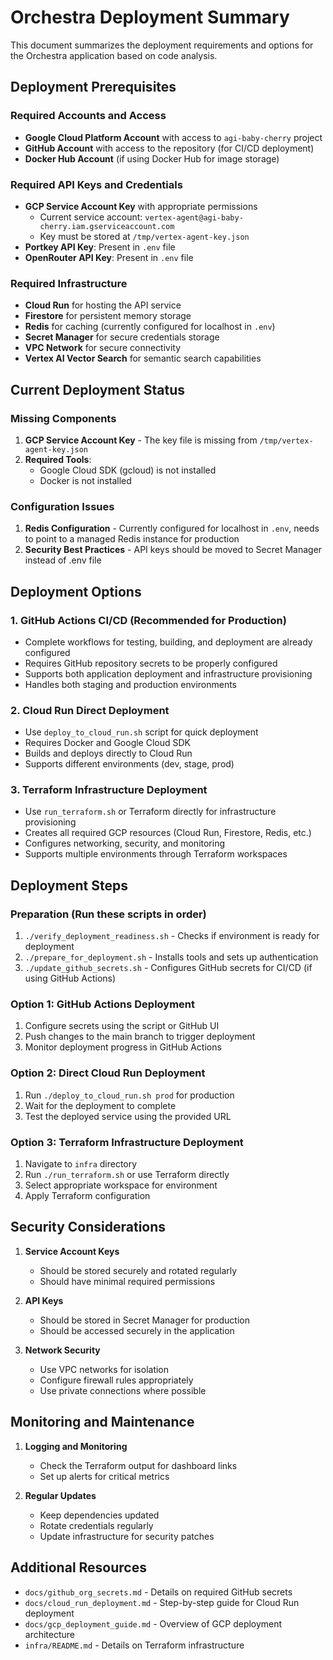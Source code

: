 # Orchestra Deployment Summary

This document summarizes the deployment requirements and options for the Orchestra application based on code analysis.

## Deployment Prerequisites

### Required Accounts and Access
- **Google Cloud Platform Account** with access to `agi-baby-cherry` project
- **GitHub Account** with access to the repository (for CI/CD deployment)
- **Docker Hub Account** (if using Docker Hub for image storage)

### Required API Keys and Credentials
- **GCP Service Account Key** with appropriate permissions
  - Current service account: `vertex-agent@agi-baby-cherry.iam.gserviceaccount.com`
  - Key must be stored at `/tmp/vertex-agent-key.json`
- **Portkey API Key**: Present in `.env` file
- **OpenRouter API Key**: Present in `.env` file

### Required Infrastructure
- **Cloud Run** for hosting the API service
- **Firestore** for persistent memory storage
- **Redis** for caching (currently configured for localhost in `.env`)
- **Secret Manager** for secure credentials storage
- **VPC Network** for secure connectivity
- **Vertex AI Vector Search** for semantic search capabilities

## Current Deployment Status

### Missing Components
1. **GCP Service Account Key** - The key file is missing from `/tmp/vertex-agent-key.json`
2. **Required Tools**:
   - Google Cloud SDK (gcloud) is not installed
   - Docker is not installed

### Configuration Issues
1. **Redis Configuration** - Currently configured for localhost in `.env`, needs to point to a managed Redis instance for production
2. **Security Best Practices** - API keys should be moved to Secret Manager instead of .env file

## Deployment Options

### 1. GitHub Actions CI/CD (Recommended for Production)
- Complete workflows for testing, building, and deployment are already configured
- Requires GitHub repository secrets to be properly configured
- Supports both application deployment and infrastructure provisioning
- Handles both staging and production environments

### 2. Cloud Run Direct Deployment
- Use `deploy_to_cloud_run.sh` script for quick deployment
- Requires Docker and Google Cloud SDK
- Builds and deploys directly to Cloud Run
- Supports different environments (dev, stage, prod)

### 3. Terraform Infrastructure Deployment
- Use `run_terraform.sh` or Terraform directly for infrastructure provisioning
- Creates all required GCP resources (Cloud Run, Firestore, Redis, etc.)
- Configures networking, security, and monitoring
- Supports multiple environments through Terraform workspaces

## Deployment Steps

### Preparation (Run these scripts in order)
1. `./verify_deployment_readiness.sh` - Checks if environment is ready for deployment
2. `./prepare_for_deployment.sh` - Installs tools and sets up authentication
3. `./update_github_secrets.sh` - Configures GitHub secrets for CI/CD (if using GitHub Actions)

### Option 1: GitHub Actions Deployment
1. Configure secrets using the script or GitHub UI
2. Push changes to the main branch to trigger deployment
3. Monitor deployment progress in GitHub Actions

### Option 2: Direct Cloud Run Deployment
1. Run `./deploy_to_cloud_run.sh prod` for production
2. Wait for the deployment to complete
3. Test the deployed service using the provided URL

### Option 3: Terraform Infrastructure Deployment
1. Navigate to `infra` directory
2. Run `./run_terraform.sh` or use Terraform directly
3. Select appropriate workspace for environment
4. Apply Terraform configuration

## Security Considerations

1. **Service Account Keys**
   - Should be stored securely and rotated regularly
   - Should have minimal required permissions

2. **API Keys**
   - Should be stored in Secret Manager for production
   - Should be accessed securely in the application

3. **Network Security**
   - Use VPC networks for isolation
   - Configure firewall rules appropriately
   - Use private connections where possible

## Monitoring and Maintenance

1. **Logging and Monitoring**
   - Check the Terraform output for dashboard links
   - Set up alerts for critical metrics

2. **Regular Updates**
   - Keep dependencies updated
   - Rotate credentials regularly
   - Update infrastructure for security patches

## Additional Resources
- `docs/github_org_secrets.md` - Details on required GitHub secrets
- `docs/cloud_run_deployment.md` - Step-by-step guide for Cloud Run deployment
- `docs/gcp_deployment_guide.md` - Overview of GCP deployment architecture
- `infra/README.md` - Details on Terraform infrastructure
